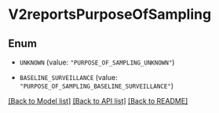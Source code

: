 # V2reportsPurposeOfSampling

## Enum


* `UNKNOWN` (value: `"PURPOSE_OF_SAMPLING_UNKNOWN"`)

* `BASELINE_SURVEILLANCE` (value: `"PURPOSE_OF_SAMPLING_BASELINE_SURVEILLANCE"`)


[[Back to Model list]](../README.md#documentation-for-models) [[Back to API list]](../README.md#documentation-for-api-endpoints) [[Back to README]](../README.md)


